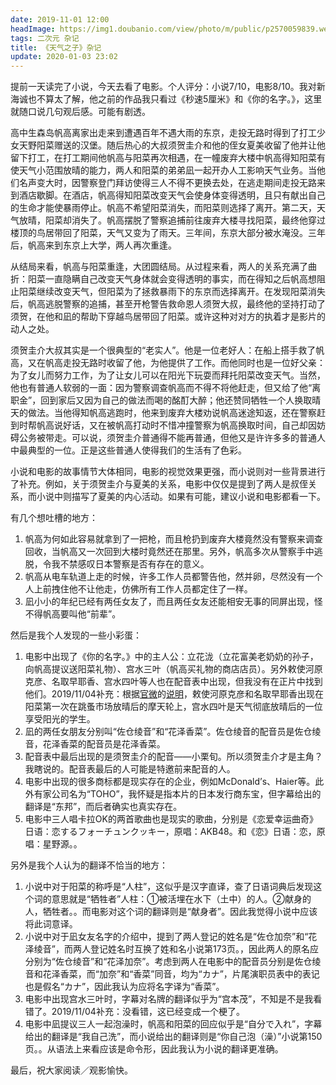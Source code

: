 ```yaml
---
date: 2019-11-01 12:00
headImage: https://img1.doubanio.com/view/photo/m/public/p2570059839.webp
tags: 二次元 杂记
title: 《天气之子》杂记
update: 2020-01-03 23:02
---
```

提前一天读完了小说，今天去看了电影。个人评分：小说7/10，电影8/10。我对新海诚也不算太了解，他之前的作品我只看过《秒速5厘米》和《你的名字。》，这里就随口说几句观后感。可能有剧透。

高中生森岛帆高离家出走来到遭遇百年不遇大雨的东京，走投无路时得到了打工少女天野阳菜赠送的汉堡。随后热心的大叔须贺圭介和他的侄女夏美收留了他并让他留下打工，在打工期间他帆高与阳菜再次相遇，在一幢废弃大楼中帆高得知阳菜有使天气小范围放晴的能力，两人和阳菜的弟弟凪一起开办人工影响天气业务。当他们名声变大时，因警察登门拜访使得三人不得不更换去处，在逃走期间走投无路来到酒店歇脚。在酒店，帆高得知阳菜改变天气会使身体变得透明，且只有献出自己的生命才能使暴雨停止。帆高不希望阳菜消失，而阳菜则选择了离开。第二天，天气放晴，阳菜却消失了。帆高摆脱了警察追捕前往废弃大楼寻找阳菜，最终他穿过楼顶的鸟居带回了阳菜，天气又变为了雨天。三年间，东京大部分被水淹没。三年后，帆高来到东京上大学，两人再次重逢。

从结局来看，帆高与阳菜重逢，大团圆结局。从过程来看，两人的关系充满了曲折：阳菜一直隐瞒自己改变天气身体就会变得透明的事实，而在得知之后帆高想阻止阳菜继续改变天气，但阳菜为了拯救暴雨下的东京而选择离开。在发现阳菜消失后，帆高逃脱警察的追捕，甚至开枪警告救命恩人须贺大叔，最终他的坚持打动了须贺，在他和凪的帮助下穿越鸟居带回了阳菜。或许这种对对方的执着才是影片的动人之处。

须贺圭介大叔其实是一个很典型的“老实人”。他是一位老好人：在船上搭手救了帆高，又在帆高走投无路时收留了他，为他提供了工作。而他同时也是一位好父亲：为了女儿而努力工作，为了让女儿可以在阳光下玩耍而拜托阳菜改变天气。当然，他也有普通人软弱的一面：因为警察调查帆高而不得不将他赶走，但又给了他“离职金”，回到家后又因为自己的做法而喝的酩酊大醉；他还赞同牺牲一个人换取晴天的做法。当他得知帆高逃跑时，他来到废弃大楼劝说帆高迷途知返，还在警察赶到时帮帆高说好话，又在被帆高打动时不惜冲撞警察为帆高换取时间，自己却因妨碍公务被带走。可以说，须贺圭介普通得不能再普通，但他又是许许多多的普通人中最典型的一位。正是这些普通人使得我们的生活有了色彩。

小说和电影的故事情节大体相同，电影的视觉效果更强，而小说则对一些背景进行了补充。例如，关于须贺圭介与夏美的关系，电影中仅仅是提到了两人是叔侄关系，而小说中则描写了夏美的内心活动。如果有可能，建议小说和电影都看一下。

有几个想吐槽的地方：

1. 帆高为何如此容易就拿到了一把枪，而且枪扔到废弃大楼竟然没有警察来调查回收，当帆高又一次回到大楼时竟然还在那里。另外，帆高多次从警察手中逃脱，令我不禁感叹日本警察是否有存在的意义。
2. 帆高从电车轨道上走的时候，许多工作人员都警告他，然并卵，尽然没有一个人上前拽住他不让他走，仿佛所有工作人员都定住了一样。
3. 凪小小的年纪已经有两任女友了，而且两任女友还能相安无事的同屏出现，怪不得帆高要叫他“前辈”。

然后是我个人发现的一些小彩蛋：

1. 电影中出现了《你的名字。》中的主人公：立花泷（立花富美老奶奶的孙子，向帆高提议送阳菜礼物）、宫水三叶（帆高买礼物的商店店员）。另外敕使河原克彦、名取早耶香、宫水四叶等人也在配音表中出现，但我没有在正片中找到他们。<span class="footnote">2019/11/04补充：根据[官微](https://weibo.com/u/6885069945)的[说明](https://weibo.com/6885069945/IeGBvfdbx)，敕使河原克彦和名取早耶香出现在阳菜第一次在跳蚤市场放晴后的摩天轮上，宫水四叶是天气彻底放晴后的一位享受阳光的学生。</span>
2. 凪的两任女朋友分别叫“佐仓绫音”和“花泽香菜”。佐仓绫音的配音员是佐仓绫音，花泽香菜的配音员是花泽香菜。
3. 配音表中最后出现的是须贺圭介的配音——小栗旬。所以须贺圭介才是主角？<span class="footnote">我瞎说的。配音表最后的人可能是特邀前来配音的人。</span>
4. 电影中出现的很多商标都是现实存在的企业，例如McDonald<span lang="en">’</span>s、Haier等。此外有家公司名为“TOHO”，我怀疑是指本片的日本发行商东宝，但字幕给出的翻译是“东邦”，而后者确实也真实存在。
5. 电影中三人唱卡拉OK的两首歌曲也是现实的歌曲，分别是《恋爱幸运曲奇》<span class="footnote">日语：<span lang="ja">恋するフォーチュンクッキー</span>，原唱：AKB48。</span>和《恋》<span class="footnote">日语：<span lang="ja">恋</span>，原唱：星野源。</span>。

另外是我个人认为的翻译不恰当的地方：

1. 小说中对于阳菜的称呼是“人柱”，这似乎是汉字直译，查了日语词典后发现这个词的意思就是“牺牲者”<span class="footnote">人柱：①被活埋在水下（土中）的人。②献身的人，牺牲者。</span>。而电影对这个词的翻译则是“献身者”。因此我觉得小说中应该将此词意译。
2. 小说中对于凪女友名字的介绍中，提到了两人登记的姓名是“佐仓加奈”和“花泽绫音”，而两人登记姓名时互换了姓和名<span class="footnote">小说第173页。</span>，因此两人的原名应分别为“佐仓绫音”和“花泽加奈”。考虑到两人在电影中的配音员分别是佐仓绫音和花泽香菜，而“加奈”和“香菜”同音，均为“<span lang="ja">カナ</span>”，片尾演职员表中的表记也是假名“<span lang="ja">カナ</span>”，因此我认为应将名字译为“香菜”。
3. 电影中出现宫水三叶时，字幕对名牌的翻译似乎为“宫本茂”，不知是不是我看错了。<span class="footnote">2019/11/04补充：没看错，这已经变成一个梗了。</span>
4. 电影中凪提议三人一起泡澡时，帆高和阳菜的回应似乎是“<span lang="ja">自分で入れ</span>”，字幕给出的翻译是“我自己洗”，而小说给出的翻译则是“你自己泡（澡）”<span class="footnote">小说第150页。</span>。从语法上来看应该是命令形，因此我认为小说的翻译更准确。

最后，祝大家阅读／观影愉快。